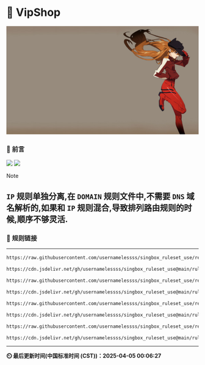 
# 🧸 VipShop
![](https://raw.githubusercontent.com/usernamelessss/picture-bed/main/images/202504042256831.jpg)
### 📣 前言
![](https://shields.io/badge/-移除重复规则-ff69b4) ![](https://shields.io/badge/-IP&nbsp;规则单独存放不与&nbsp;DOMAIN&nbsp;等混合-green)
> [!NOTE]
**`IP` 规则单独分离,在 `DOMAIN` 规则文件中,不需要 `DNS` 域名解析的,如果和 `IP` 规则混合,导致排列路由规则的时候,顺序不够灵活.**
---

###  🔗 规则链接
---

```url
https://raw.githubusercontent.com/usernamelessss/singbox_ruleset_use/refs/heads/main/rule/VipShop/VipShop_No_IP.json
```

```url
https://cdn.jsdelivr.net/gh/usernamelessss/singbox_ruleset_use@main/rule/VipShop/VipShop_No_IP.json
```

```url
https://raw.githubusercontent.com/usernamelessss/singbox_ruleset_use/refs/heads/main/rule/VipShop/VipShop_No_IP.srs
```

```url
https://cdn.jsdelivr.net/gh/usernamelessss/singbox_ruleset_use@main/rule/VipShop/VipShop_No_IP.srs
```

```url
https://raw.githubusercontent.com/usernamelessss/singbox_ruleset_use/refs/heads/main/rule/VipShop/VipShop.json
```

```url
https://cdn.jsdelivr.net/gh/usernamelessss/singbox_ruleset_use@main/rule/VipShop/VipShop.json
```

```url
https://raw.githubusercontent.com/usernamelessss/singbox_ruleset_use/refs/heads/main/rule/VipShop/VipShop.srs
```

```url
https://cdn.jsdelivr.net/gh/usernamelessss/singbox_ruleset_use@main/rule/VipShop/VipShop.srs
```

---
**⏲️ 最后更新时间(中国标准时间 (CST))：2025-04-05 00:06:27**